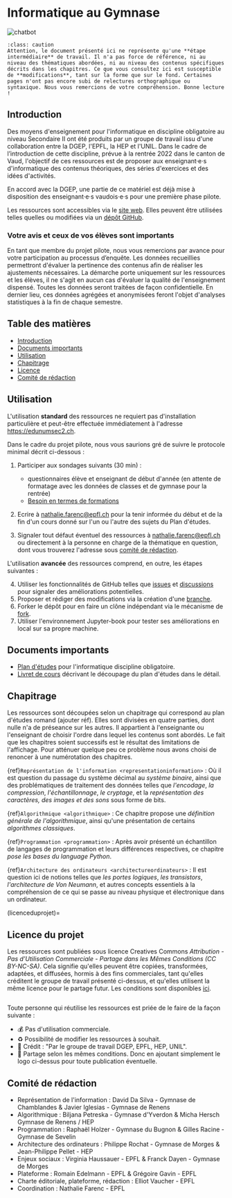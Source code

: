 # Informatique au Gymnase

![chatbot](https://user-images.githubusercontent.com/73947555/117774857-301d3580-b23a-11eb-9657-2eeebb19fde3.png)

````{admonition} Ces ressources sont en cours de rédaction
:class: caution
Attention, le document présenté ici ne représente qu'une **étape intermédiaire** de travail. Il n'a pas force de référence, ni au niveau des thématiques abordées, ni au niveau des contenus spécifiques décrits dans les chapitres. Ce que vous consultez ici est susceptible de **modifications**, tant sur la forme que sur le fond. Certaines pages n'ont pas encore subi de relectures orthographique ou syntaxique. Nous vous remercions de votre compréhension. Bonne lecture !
````


## Introduction

Des moyens d'enseignement pour l'informatique en discipline obligatoire au niveau Secondaire II ont été produits par un groupe de travail issu d'une collaboration entre la DGEP, l'EPFL, la HEP et l'UNIL. Dans le cadre de l’introduction de cette discipline, prévue à la rentrée 2022 dans le canton de Vaud, l'objectif de ces ressources est de proposer aux enseignant·e·s d'informatique des contenus théoriques, des séries d'exercices et des idées d'activités.

En accord avec la DGEP, une partie de ce matériel est déjà mise à disposition des enseignant·e·s vaudois·e·s pour une première phase pilote.

Les ressources sont accessibles via le [site web](https://edunumsec2.ch). Elles peuvent être utilisées telles quelles ou modifiées via un [dépôt GitHub](https://github.com/edunumsec2/book).


### Votre avis et ceux de vos élèves sont importants

En tant que membre du projet pilote, nous vous remercions par avance pour votre participation au processus d’enquête. Les données recueillies permettront d'évaluer la pertinence des contenus afin de réaliser les ajustements nécessaires. La démarche porte uniquement sur les ressources et les élèves, il ne s'agit en aucun cas d'évaluer la qualité de l'enseignement dispensé. Toutes les données seront traitées de façon confidentielle. En dernier lieu, ces données agrégées et anonymisées feront l'objet d'analyses statistiques à la fin de chaque semestre. 


## Table des matières


- [Introduction](#introduction)
- [Documents importants](#documents-importants)
- [Utilisation](#utilisation)
- [Chapitrage](#chapitrage)
- [Licence](#licence)
- [Comité de rédaction](#comité-de-rédaction)
  

## Utilisation

L'utilisation **standard** des ressources ne requiert pas d'installation particulière et peut-être effectuée immédiatement à l'adresse https://edunumsec2.ch. 

Dans le cadre du projet pilote, nous vous saurions gré de suivre le protocole minimal décrit ci-dessous :  

1. Participer aux sondages suivants (30 min) : 
    - questionnaires élève et enseignant de début d'année (en attente de formatage avec les données de classes et de gymnase pour la rentrée)
    - [Besoin en termes de formations](https://fr.surveymonkey.com/r/27QW723)

2. Ecrire à nathalie.farenc@epfl.ch pour la tenir informée du début et de la fin d'un cours donné sur l'un ou l'autre des sujets du Plan d'études.
3. Signaler tout défaut éventuel des ressources à nathalie.farenc@epfl.ch ou directement à la personne en charge de la thématique en question, dont vous trouverez l'adresse sous [comité de rédaction](#comité-de-rédaction).

L'utilisation **avancée** des ressources comprend, en outre, les étapes suivantes : 

4. Utiliser les fonctionnalités de GitHub telles que [issues](https://github.com/edunumsec2/book/issues) et [discussions](https://github.com/edunumsec2/book/discussions) pour signaler des améliorations potentielles. 
5. Proposer et rédiger des modifications via la création d'une [branche](https://github.com/edunumsec2/book/branches). 
6. Forker le dépôt pour en faire un clône indépendant via le mécanisme de [fork](https://docs.github.com/en/github/getting-started-with-github/fork-a-repo). 
7. Utiliser l'environnement Jupyter-book pour tester ses améliorations en local sur sa propre machine. 

## Documents importants

* [Plan d'études](http://files.edunumsec2.ch/pe.pdf) pour l'informatique discipline obligatoire. 
* [Livret de cours](http://files.edunumsec2.ch/livret.pdf) décrivant le découpage du plan d'études dans le détail. 

## Chapitrage

Les ressources sont découpées selon un chapitrage qui correspond au plan d'études romand (ajouter réf). Elles sont divisées en quatre parties, dont nulle n'a de préseance sur les autres. Il appartient à l'enseignante ou l'enseignant de choisir l'ordre dans lequel les contenus sont abordés. Le fait que les chapitres soient successifs est le résultat des limitations de l'affichage. Pour atténuer quelque peu ce problème nous avons choisi de renoncer à une numérotation des chapitres. 

{ref}`Représentation de l'information <representationinformation>`
: Où il est question du passage du système décimal au *système binaire*, ainsi que des problématiques de traitement des données telles que *l'encodage*, *la compression*, *l'échantillonnage*, *le cryptage*, et la *représentation des caractères, des images et des sons* sous forme de bits. 

{ref}`Algorithmique <algorithmique>`
: Ce chapitre propose une *définition générale de l'algorithmique*, ainsi qu'une présentation de certains *algorithmes classiques*. 

{ref}`Programmation <programmation>`
: Après avoir présenté un échantillon de langages de programmation et leurs différences respectives, ce chapitre *pose les bases du language Python*. 

{ref}`Architecture des ordinateurs <architectureordinateurs>`
: Il est question ici de notions telles que *les portes logiques*, *les transistors*, *l'architecture de Von Neumann*, et autres concepts essentiels à la compréhension de ce qui se passe au niveau physique et électronique dans un ordinateur.


(licenceduprojet)=
## Licence du projet

Les ressources sont publiées sous licence Creatives Commons *Attribution - Pas d’Utilisation Commerciale - Partage dans les Mêmes Conditions (CC BY-NC-SA)*. Cela signifie qu'elles peuvent être copiées, transformées, adaptées, et diffusées, hormis à des fins commerciales, tant qu'elles créditent le groupe de travail présenté ci-dessus, et qu'elles utilisent la même licence pour le partage futur. Les conditions sont disponibles [ici](https://creativecommons.org/licenses/?lang=fr). 

```{image} media/presentation/by-nc-sa.png
```

Toute personne qui réutilise les ressources est priée de le faire de la façon suivante : 

* 💰 Pas d'utilisation commerciale. 
* ♻️ Possibilité de modifier les ressources à souhait. 
* 📗 Crédit : "Par le groupe de travail DGEP, EPFL, HEP, UNIL". 
* 🤝 Partage selon les mêmes conditions. Donc en ajoutant simplement le logo ci-dessus pour toute publication éventuelle. 


## Comité de rédaction

* Représentation de l'information : David Da Silva - Gymnase de Chamblandes & Javier Iglesias - Gymnase de Renens
* Algorithmique : Biljana Petreska - Gymnase d'Yverdon & Micha Hersch Gymnase de Renens / HEP
* Programmation : Raphaël Holzer - Gymnase du Bugnon & Gilles Racine - Gymnase de Sevelin
* Architecture des ordinateurs : Philippe Rochat - Gymnase de Morges & Jean-Philippe Pellet - HEP
* Enjeux sociaux : Virginia Haussauer - EPFL & Franck Dayen - Gymnase de Morges 
* Plateforme : Romain Edelmann - EPFL & Grégoire Gavin - EPFL
* Charte éditoriale, plateforme, rédaction : Elliot Vaucher - EPFL
* Coordination : Nathalie Farenc - EPFL


